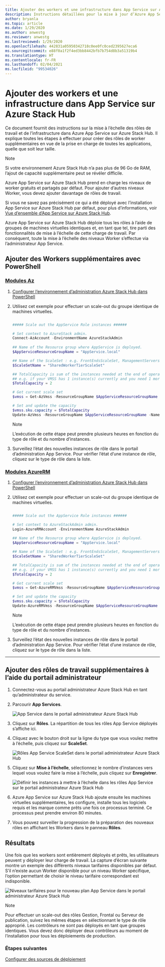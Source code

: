 ```yaml
---
title: Ajouter des workers et une infrastructure dans App Service sur Azure Stack Hub
description: Instructions détaillées pour la mise à jour d’Azure App Service sur Azure Stack Hub
author: bryanla
ms.topic: article
ms.date: 1/29/2020
ms.author: anwestg
ms.reviewer: anwestg
ms.lastreviewed: 1/29/2020
ms.openlocfilehash: 442831a05950342718c0ee0fc0ced2395627eca6
ms.sourcegitcommit: e88f0a1f2f4ed3bb8442bfb7b754d8b3a51319b4
ms.translationtype: HT
ms.contentlocale: fr-FR
ms.lasthandoff: 02/04/2021
ms.locfileid: "99534026"
---
```

# <a name="add-workers-and-infrastructure-in-azure-app-service-on-azure-stack-hub"></a>Ajouter des workers et une infrastructure dans App Service sur Azure Stack Hub

Ce document fournit des instructions sur la mise à l’échelle des rôles de travail et de l’infrastructure dans Azure App Service sur Azure Stack Hub. Il explique toutes les étapes à effectuer pour créer des rôles de worker supplémentaires en vue de la prise en charge de toutes les applications, quelle que soit leur taille.

> [!NOTE]
> Si votre environnement Azure Stack Hub n’a pas plus de 96 Go de RAM, l’ajout de capacité supplémentaire peut se révéler difficile.

Azure App Service sur Azure Stack Hub prend en charge les niveaux de worker gratuits et partagés par défaut. Pour ajouter d’autres niveaux Worker, vous devez ajouter davantage de rôles de travail.

Si vous ne savez pas précisément ce qui a été déployé avec l’installation App Service sur Azure Stack Hub par défaut, pour plus d’informations, voir [Vue d’ensemble d’App Service sur Azure Stack Hub](azure-stack-app-service-overview.md).

Azure App Service sur Azure Stack Hub déploie tous les rôles à l’aide de groupes de machines virtuelles identiques et, en tant que tel, tire parti des fonctionnalités de mise à l’échelle de cette charge de travail. Par conséquent, toute la mise à l’échelle des niveaux Worker s’effectue via l’administrateur App Service.

## <a name="add-additional-workers-with-powershell"></a>Ajouter des Workers supplémentaires avec PowerShell



### <a name="az-modules"></a>[Modules Az](#tab/az)

1. [Configurer l’environnement d’administration Azure Stack Hub dans PowerShell](azure-stack-powershell-configure-admin.md)

2. Utilisez cet exemple pour effectuer un scale-out du groupe identique de machines virtuelles.

    ```powershell
    
    ##### Scale out the AppService Role instances ######
    
    # Set context to AzureStack admin.
    Connect-AzAccount -EnvironmentName AzureStackAdmin
                                                    
    ## Name of the Resource group where AppService is deployed.
    $AppServiceResourceGroupName = "AppService.local"
    
    ## Name of the ScaleSet : e.g. FrontEndsScaleSet, ManagementServersScaleSet, PublishersScaleSet , LargeWorkerTierScaleSet,      MediumWorkerTierScaleSet, SmallWorkerTierScaleSet, SharedWorkerTierScaleSet
    $ScaleSetName = "SharedWorkerTierScaleSet"
    
    ## TotalCapacity is sum of the instances needed at the end of operation. 
    ## e.g. if your VMSS has 1 instance(s) currently and you need 1 more the TotalCapacity should be set to 2
    $TotalCapacity = 2  
    
    # Get current scale set
    $vmss = Get-AzVmss -ResourceGroupName $AppServiceResourceGroupName -VMScaleSetName $ScaleSetName
    
    # Set and update the capacity
    $vmss.sku.capacity = $TotalCapacity
    Update-AzVmss -ResourceGroupName $AppServiceResourceGroupName -Name $ScaleSetName -VirtualMachineScaleSet $vmss 
    ```    

    > [!NOTE]
    > L’exécution de cette étape peut prendre plusieurs heures en fonction du type de rôle et du nombre d’instances.

3. Surveillez l’état des nouvelles instances de rôle dans le portail d’administration App Service. Pour vérifier l’état d’une instance de rôle, cliquez sur le type de rôle dans la liste.
### <a name="azurerm-modules"></a>[Modules AzureRM](#tab/azurerm)

1. [Configurer l’environnement d’administration Azure Stack Hub dans PowerShell](azure-stack-powershell-configure-admin.md)

2. Utilisez cet exemple pour effectuer un scale-out du groupe identique de machines virtuelles.

    ```powershell
    
    ##### Scale out the AppService Role instances ######
    
    # Set context to AzureStackAdmin admin.
    Login-AzureRMAccount -EnvironmentName AzureStackAdmin
                                                    
    ## Name of the Resource group where AppService is deployed.
    $AppServiceResourceGroupName = "AppService.local"
    
    ## Name of the ScaleSet : e.g. FrontEndsScaleSet, ManagementServersScaleSet, PublishersScaleSet , LargeWorkerTierScaleSet,      MediumWorkerTierScaleSet, SmallWorkerTierScaleSet, SharedWorkerTierScaleSet
    $ScaleSetName = "SharedWorkerTierScaleSet"
    
    ## TotalCapacity is sum of the instances needed at the end of operation. 
    ## e.g. if your VMSS has 1 instance(s) currently and you need 1 more the TotalCapacity should be set to 2
    $TotalCapacity = 2  
    
    # Get current scale set
    $vmss = Get-AzureRMVmss -ResourceGroupName $AppServiceResourceGroupName -VMScaleSetName $ScaleSetName
    
    # Set and update the capacity
    $vmss.sku.capacity = $TotalCapacity
    Update-AzureRMVmss -ResourceGroupName $AppServiceResourceGroupName -Name $ScaleSetName -VirtualMachineScaleSet $vmss 
    ```   

    > [!NOTE]
    > L’exécution de cette étape peut prendre plusieurs heures en fonction du type de rôle et du nombre d’instances.

3. Surveillez l’état des nouvelles instances de rôle dans le portail d’administration App Service. Pour vérifier l’état d’une instance de rôle, cliquez sur le type de rôle dans la liste.
---

## <a name="add-additional-workers-using-the-administrator-portal"></a>Ajouter des rôles de travail supplémentaires à l’aide du portail administrateur

1. Connectez-vous au portail administrateur Azure Stack Hub en tant qu’administrateur du service.

2. Parcourir **App Services**.

    ![App Service dans le portail administrateur Azure Stack Hub](media/azure-stack-app-service-add-worker-roles/image01.png)

3. Cliquez sur **Rôles**. La répartition de tous les rôles App Service déployés s’affiche ici.

4. Cliquez avec le bouton droit sur la ligne du type que vous voulez mettre à l’échelle, puis cliquez sur **ScaleSet**.

    ![Rôles App Service ScaleSet dans le portail administrateur Azure Stack Hub](media/azure-stack-app-service-add-worker-roles/image02.png)

5. Cliquez sur **Mise à l’échelle**, sélectionnez le nombre d’instances vers lequel vous voulez faire la mise à l’échelle, puis cliquez sur **Enregistrer**.

    ![Définir les instances à mettre à l’échelle dans les rôles App Service sur le portail administrateur Azure Stack Hub](media/azure-stack-app-service-add-worker-roles/image03.png)

6. Azure App Service sur Azure Stack Hub ajoute ensuite les machines virtuelles supplémentaires, les configure, installe tous les logiciels requis et les marque comme prêts une fois ce processus terminé. Ce processus peut prendre environ 80 minutes.

7. Vous pouvez surveiller la progression de la préparation des nouveaux rôles en affichant les Workers dans le panneau **Rôles**.

## <a name="result"></a>Résultats

Une fois que les workers sont entièrement déployés et prêts, les utilisateurs peuvent y déployer leur charge de travail. La capture d’écran suivante montre un exemple des différents niveaux tarifaires disponibles par défaut. S’il n’existe aucun Worker disponible pour un niveau Worker spécifique, l’option permettant de choisir le niveau tarifaire correspondant est indisponible.

![Niveaux tarifaires pour le nouveau plan App Service dans le portail administrateur Azure Stack Hub](media/azure-stack-app-service-add-worker-roles/image04.png)

>[!NOTE]
> Pour effectuer un scale-out des rôles Gestion, Frontal ou Serveur de publication, suivez les mêmes étapes en sélectionnant le type de rôle approprié. Les contrôleurs ne sont pas déployés en tant que groupes identiques. Vous devez donc déployer deux contrôleurs au moment de l’installation pour tous les déploiements de production.

### <a name="next-steps"></a>Étapes suivantes

[Configurer des sources de déploiement](azure-stack-app-service-configure-deployment-sources.md)
